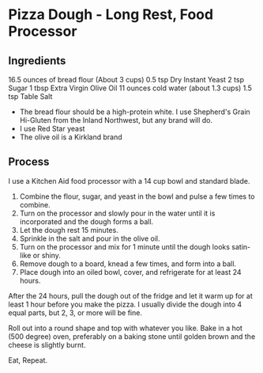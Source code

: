 Pizza Dough - Long Rest, Food Processor
===========
Ingredients
-----------
16.5 ounces of bread flour (About 3 cups)
0.5 tsp Dry Instant Yeast 
2 tsp Sugar
1 tbsp Extra Virgin Olive Oil
11 ounces cold water (about 1.3 cups)
1.5 tsp Table Salt


* The bread flour should be a high-protein white.  I use Shepherd's Grain Hi-Gluten from the Inland Northwest, but any brand will do.
* I use Red Star yeast
* The olive oil is a Kirkland brand


Process
-------
I use a Kitchen Aid food processor with a 14 cup bowl and standard blade. 

1. Combine the flour, sugar, and yeast in the bowl and pulse a few times to combine. 
2. Turn on the processor and slowly pour in the water until it is incorporated and the dough forms a ball.
3. Let the dough rest 15 minutes.
4. Sprinkle in the salt and pour in the olive oil.
5. Turn on the processor and mix for 1 minute until the dough looks satin-like or shiny.
6. Remove dough to a board, knead a few times, and form into a ball.
7. Place dough into an oiled bowl, cover, and refrigerate for at least 24 hours.

After the 24 hours, pull the dough out of the fridge and let it warm up for at least 1 hour before you make the pizza. I usually divide the dough into 4 equal parts, but 2, 3, or more will be fine.  

Roll out into a round shape and top with whatever you like. Bake in a hot (500 degree) oven, preferably on a baking stone until golden brown and the cheese is slightly burnt.

Eat, Repeat.


 

